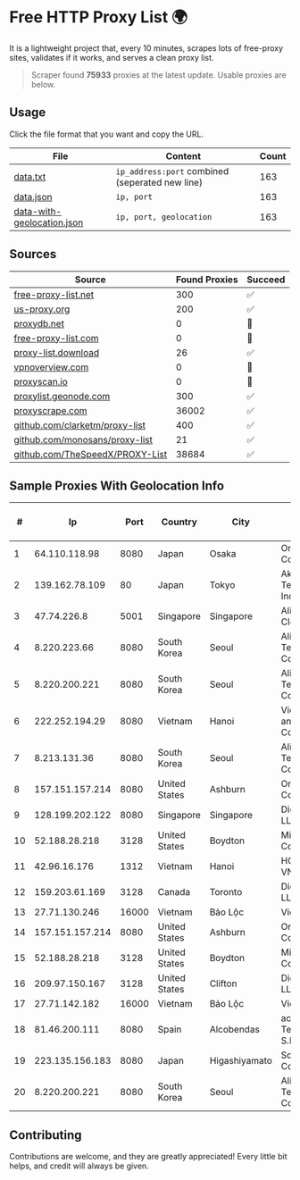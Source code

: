 
# Free HTTP Proxy List 🌍

It is a lightweight project that, every 10 minutes, scrapes lots of free-proxy sites, validates if it works, and serves a clean proxy list.


> Scraper found **75933** proxies at the latest update. Usable proxies are below.

## Usage

Click the file format that you want and copy the URL.


|File|Content|Count|
|----|-------|-----|
|[data.txt](https://raw.githubusercontent.com/themiralay/Proxy-List-World/master/data.txt)|`ip_address:port` combined (seperated new line)|163|
|[data.json](https://raw.githubusercontent.com/themiralay/Proxy-List-World/master/data.json)|`ip, port`|163|
|[data-with-geolocation.json](https://raw.githubusercontent.com/themiralay/Proxy-List-World/master/data-with-geolocation.json)|`ip, port, geolocation`|163|

## Sources

|Source|Found Proxies|Succeed|
|------|-------------|-------|
|[free-proxy-list.net](https://free-proxy-list.net)|300|✅|
|[us-proxy.org](https://www.us-proxy.org)|200|✅|
|[proxydb.net](http://proxydb.net)|0|🚫|
|[free-proxy-list.com](https://free-proxy-list.com/?page=&port=&type%5B%5D=http&type%5B%5D=https&up_time=0&search=Search)|0|🚫|
|[proxy-list.download](https://www.proxy-list.download/HTTP)|26|✅|
|[vpnoverview.com](https://vpnoverview.com/privacy/anonymous-browsing/free-proxy-servers)|0|🚫|
|[proxyscan.io](https://www.proxyscan.io)|0|🚫|
|[proxylist.geonode.com](https://proxylist.geonode.com/api/proxy-list?limit=300&page=1&sort_by=lastChecked&sort_type=desc&protocols=http,https)|300|✅|
|[proxyscrape.com](https://api.proxyscrape.com/v2/?request=displayproxies&protocol=http&timeout=10000&country=all&ssl=all&anonymity=all)|36002|✅|
|[github.com/clarketm/proxy-list](https://raw.githubusercontent.com/clarketm/proxy-list/master/proxy-list-raw.txt)|400|✅|
|[github.com/monosans/proxy-list](https://raw.githubusercontent.com/monosans/proxy-list/main/proxies/http.txt)|21|✅|
|[github.com/TheSpeedX/PROXY-List](https://raw.githubusercontent.com/TheSpeedX/PROXY-List/master/http.txt)|38684|✅|


## Sample Proxies With Geolocation Info

|#|Ip|Port|Country|City|Internet Service Provider|
|-|--|----|-------|----|-------------------------|
|1|64.110.118.98|8080|Japan|Osaka|Oracle Corporation|
|2|139.162.78.109|80|Japan|Tokyo|Akamai Technologies, Inc.|
|3|47.74.226.8|5001|Singapore|Singapore|Alibaba Cloud LLC|
|4|8.220.223.66|8080|South Korea|Seoul|Alibaba (US) Technology Co., Ltd.|
|5|8.220.200.221|8080|South Korea|Seoul|Alibaba (US) Technology Co., Ltd.|
|6|222.252.194.29|8080|Vietnam|Hanoi|VietNam Post and Telecom Corporation|
|7|8.213.131.36|8080|South Korea|Seoul|Alibaba (US) Technology Co., Ltd.|
|8|157.151.157.214|8080|United States|Ashburn|Oracle Corporation|
|9|128.199.202.122|8080|Singapore|Singapore|DigitalOcean, LLC|
|10|52.188.28.218|3128|United States|Boydton|Microsoft Corporation|
|11|42.96.16.176|1312|Vietnam|Hanoi|HOALAC-VNNIC|
|12|159.203.61.169|3128|Canada|Toronto|DigitalOcean, LLC|
|13|27.71.130.246|16000|Vietnam|Bảo Lộc|Viettel Group|
|14|157.151.157.214|8080|United States|Ashburn|Oracle Corporation|
|15|52.188.28.218|3128|United States|Boydton|Microsoft Corporation|
|16|209.97.150.167|3128|United States|Clifton|DigitalOcean, LLC|
|17|27.71.142.182|16000|Vietnam|Bảo Lộc|Viettel Group|
|18|81.46.200.111|8080|Spain|Alcobendas|acens Technologies, S.L.|
|19|223.135.156.183|8080|Japan|Higashiyamato|So-net Corporation|
|20|8.220.200.221|8080|South Korea|Seoul|Alibaba (US) Technology Co., Ltd.|



## Contributing

Contributions are welcome, and they are greatly appreciated! Every
little bit helps, and credit will always be given.

